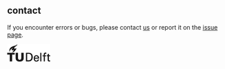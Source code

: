
## contact

If you encounter errors or bugs, please contact [us](mailto:h.ledoux@tudelft.nl) or report it on the [issue page](https://github.com/tudelft-gist/val3dity/issues).

[![](/static/tudlogo.png)](http://www.tudelft.nl)